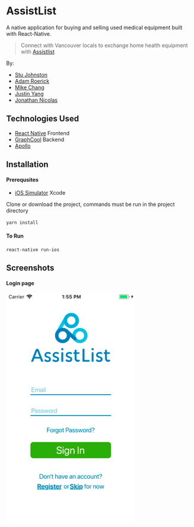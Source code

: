# AssistList

A native application for buying and selling used medical equipment built with React-Native.

> Connect with Vancouver locals to exchange home health equipment with [Assistlist](https://www.assistlist.ca/)

By:

- [Stu Johnston](https://github.com/johnstonstu)
- [Adam Roerick](https://github.com/aroerick)
- [Mike Chang](https://github.com/im-chang)
- [Justin Yang](https://github.com/yang6020)
- [Jonathan Nicolas](https://github.com/jobegood49)

## Technologies Used

- [React Native](https://facebook.github.io/react-native/) Frontend
- [GraphCool](https://www.graph.cool/) Backend
- [Apollo](https://www.apollographql.com/)

## Installation

#### Prerequsites

- [iOS Simulator](https://developer.apple.com/xcode/) Xcode

Clone or download the project, commands must be run in the project directory

`yarn install`

#### To Run

`react-native run-ios`

## Screenshots

#### Login page

![Login Page](/screenshots/login.png?raw=true)
